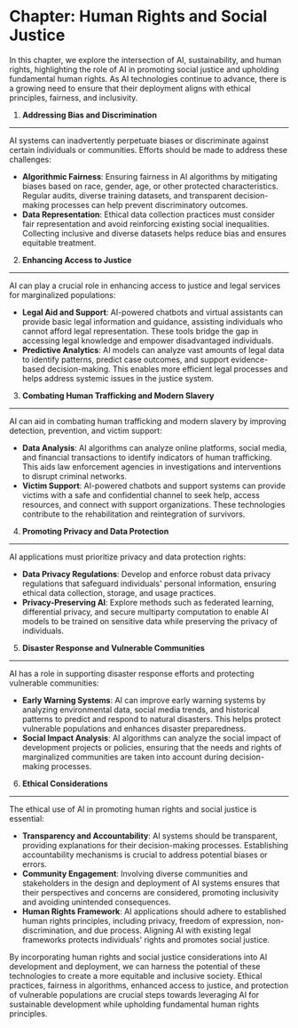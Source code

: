 Chapter: Human Rights and Social Justice
========================================

In this chapter, we explore the intersection of AI, sustainability, and human rights, highlighting the role of AI in promoting social justice and upholding fundamental human rights. As AI technologies continue to advance, there is a growing need to ensure that their deployment aligns with ethical principles, fairness, and inclusivity.

1. **Addressing Bias and Discrimination**
-----------------------------------------

AI systems can inadvertently perpetuate biases or discriminate against certain individuals or communities. Efforts should be made to address these challenges:

* **Algorithmic Fairness**: Ensuring fairness in AI algorithms by mitigating biases based on race, gender, age, or other protected characteristics. Regular audits, diverse training datasets, and transparent decision-making processes can help prevent discriminatory outcomes.
* **Data Representation**: Ethical data collection practices must consider fair representation and avoid reinforcing existing social inequalities. Collecting inclusive and diverse datasets helps reduce bias and ensures equitable treatment.

2. **Enhancing Access to Justice**
----------------------------------

AI can play a crucial role in enhancing access to justice and legal services for marginalized populations:

* **Legal Aid and Support**: AI-powered chatbots and virtual assistants can provide basic legal information and guidance, assisting individuals who cannot afford legal representation. These tools bridge the gap in accessing legal knowledge and empower disadvantaged individuals.
* **Predictive Analytics**: AI models can analyze vast amounts of legal data to identify patterns, predict case outcomes, and support evidence-based decision-making. This enables more efficient legal processes and helps address systemic issues in the justice system.

3. **Combating Human Trafficking and Modern Slavery**
-----------------------------------------------------

AI can aid in combating human trafficking and modern slavery by improving detection, prevention, and victim support:

* **Data Analysis**: AI algorithms can analyze online platforms, social media, and financial transactions to identify indicators of human trafficking. This aids law enforcement agencies in investigations and interventions to disrupt criminal networks.
* **Victim Support**: AI-powered chatbots and support systems can provide victims with a safe and confidential channel to seek help, access resources, and connect with support organizations. These technologies contribute to the rehabilitation and reintegration of survivors.

4. **Promoting Privacy and Data Protection**
--------------------------------------------

AI applications must prioritize privacy and data protection rights:

* **Data Privacy Regulations**: Develop and enforce robust data privacy regulations that safeguard individuals' personal information, ensuring ethical data collection, storage, and usage practices.
* **Privacy-Preserving AI**: Explore methods such as federated learning, differential privacy, and secure multiparty computation to enable AI models to be trained on sensitive data while preserving the privacy of individuals.

5. **Disaster Response and Vulnerable Communities**
---------------------------------------------------

AI has a role in supporting disaster response efforts and protecting vulnerable communities:

* **Early Warning Systems**: AI can improve early warning systems by analyzing environmental data, social media trends, and historical patterns to predict and respond to natural disasters. This helps protect vulnerable populations and enhances disaster preparedness.
* **Social Impact Analysis**: AI algorithms can analyze the social impact of development projects or policies, ensuring that the needs and rights of marginalized communities are taken into account during decision-making processes.

6. **Ethical Considerations**
-----------------------------

The ethical use of AI in promoting human rights and social justice is essential:

* **Transparency and Accountability**: AI systems should be transparent, providing explanations for their decision-making processes. Establishing accountability mechanisms is crucial to address potential biases or errors.
* **Community Engagement**: Involving diverse communities and stakeholders in the design and deployment of AI systems ensures that their perspectives and concerns are considered, promoting inclusivity and avoiding unintended consequences.
* **Human Rights Framework**: AI applications should adhere to established human rights principles, including privacy, freedom of expression, non-discrimination, and due process. Aligning AI with existing legal frameworks protects individuals' rights and promotes social justice.

By incorporating human rights and social justice considerations into AI development and deployment, we can harness the potential of these technologies to create a more equitable and inclusive society. Ethical practices, fairness in algorithms, enhanced access to justice, and protection of vulnerable populations are crucial steps towards leveraging AI for sustainable development while upholding fundamental human rights principles.
